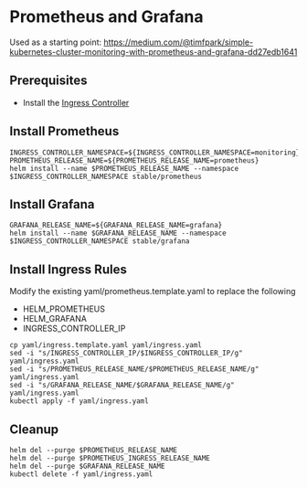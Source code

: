 # Prometheus and Grafana

Used as a starting point:
<https://medium.com/@timfpark/simple-kubernetes-cluster-monitoring-with-prometheus-and-grafana-dd27edb1641>

## Prerequisites

* Install the [Ingress Controller](../ingress/README.md)

## Install Prometheus

```shell
INGRESS_CONTROLLER_NAMESPACE=${INGRESS_CONTROLLER_NAMESPACE=monitoring}
PROMETHEUS_RELEASE_NAME=${PROMETHEUS_RELEASE_NAME=prometheus}
helm install --name $PROMETHEUS_RELEASE_NAME --namespace $INGRESS_CONTROLLER_NAMESPACE stable/prometheus
```

## Install Grafana

```shell
GRAFANA_RELEASE_NAME=${GRAFANA_RELEASE_NAME=grafana}
helm install --name $GRAFANA_RELEASE_NAME --namespace $INGRESS_CONTROLLER_NAMESPACE stable/grafana
```

## Install Ingress Rules

Modify the existing yaml/prometheus.template.yaml to replace the following

* HELM_PROMETHEUS
* HELM_GRAFANA
* INGRESS_CONTROLLER_IP

```shell
cp yaml/ingress.template.yaml yaml/ingress.yaml
sed -i "s/INGRESS_CONTROLLER_IP/$INGRESS_CONTROLLER_IP/g" yaml/ingress.yaml
sed -i "s/PROMETHEUS_RELEASE_NAME/$PROMETHEUS_RELEASE_NAME/g" yaml/ingress.yaml
sed -i "s/GRAFANA_RELEASE_NAME/$GRAFANA_RELEASE_NAME/g" yaml/ingress.yaml
kubectl apply -f yaml/ingress.yaml
```

## Cleanup

```shell
helm del --purge $PROMETHEUS_RELEASE_NAME
helm del --purge $PROMETHEUS_INGRESS_RELEASE_NAME
helm del --purge $GRAFANA_RELEASE_NAME
kubectl delete -f yaml/ingress.yaml
```
